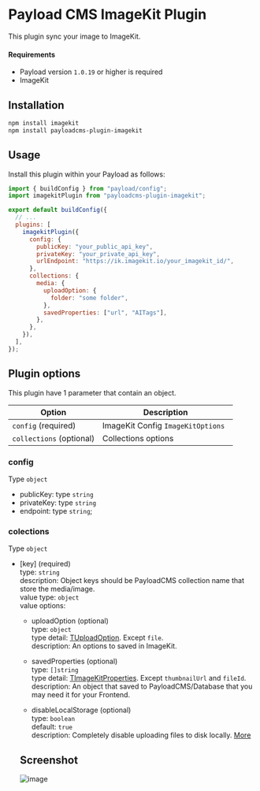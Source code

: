 # Payload CMS ImageKit Plugin

This plugin sync your image to ImageKit.

#### Requirements

- Payload version `1.0.19` or higher is required
- ImageKit

## Installation
```sh
npm install imagekit
npm install payloadcms-plugin-imagekit
```

## Usage

Install this plugin within your Payload as follows:

```js
import { buildConfig } from "payload/config";
import imagekitPlugin from "payloadcms-plugin-imagekit";

export default buildConfig({
  // ...
  plugins: [
    imagekitPlugin({
      config: {
        publicKey: "your_public_api_key",
        privateKey: "your_private_api_key",
        urlEndpoint: "https://ik.imagekit.io/your_imagekit_id/",
      },
      collections: {
        media: {
          uploadOption: {
            folder: "some folder",
          },
          savedProperties: ["url", "AITags"],
        },
      },
    }),
  ],
});
```

## Plugin options

This plugin have 1 parameter that contain an object.

| Option                   | Description                        |
| ------------------------ | ---------------------------------- |
| `config` (required)      | ImageKit Config `ImageKitOptions ` |
| `collections` (optional) | Collections options                |

### config 
Type `object` 

- publicKey: type `string` 
- privateKey: type `string`
- endpoint: type `string`;

### colections 
Type `object`  

- [key] (required)  
  type: `string`  
  description: Object keys should be PayloadCMS collection name that store the media/image.  
  value type: `object`  
  value options:  
  
  - uploadOption (optional)  
    type: `object`  
    type detail: [TUploadOption](https://docs.imagekit.io/api-reference/upload-file-api/client-side-file-upload#request-structure-multipart-form-data). Except `file`.  
    description: An options to saved in ImageKit.

  - savedProperties (optional)  
    type: `[]string`  
    type detail: [TImageKitProperties](https://docs.imagekit.io/api-reference/upload-file-api/client-side-file-upload#understanding-response). Except `thumbnailUrl` and `fileId`.  
    description: An object that saved to PayloadCMS/Database that you may need it for your Frontend. 

  - disableLocalStorage (optional)  
    type: `boolean`  
    default: `true`  
    description: Completely disable uploading files to disk locally. [More](https://payloadcms.com/docs/upload/overview#disabling-local-upload-storage)  

  ## Screenshot

  ![image](https://user-images.githubusercontent.com/57532279/186620627-95fc5a94-8456-40d6-bcf7-2e7034cd3abc.png)
